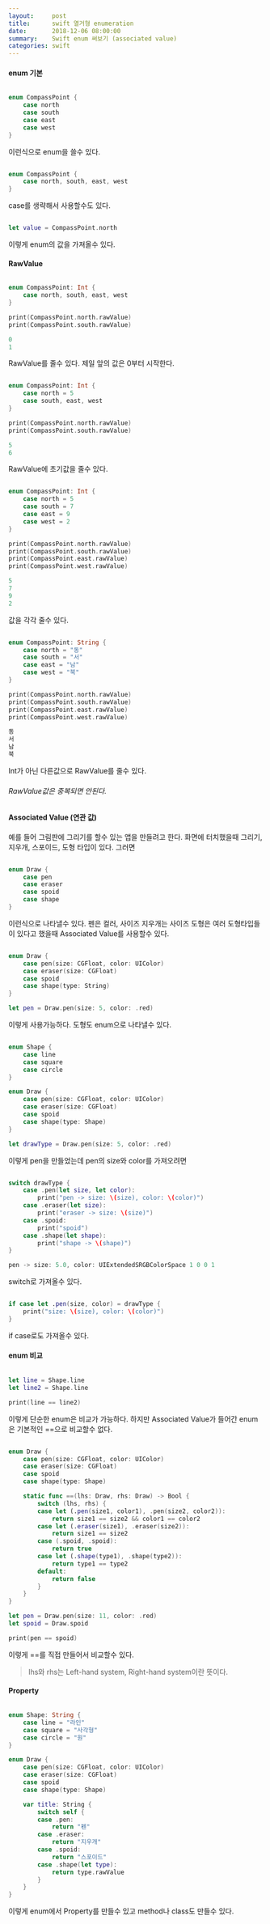 ```yaml
---
layout:     post
title:      swift 열거형 enumeration
date:       2018-12-06 08:00:00
summary:    Swift enum 써보기 (associated value)
categories: swift
---
```


#### enum 기본


```Swift

enum CompassPoint {
    case north
    case south
    case east
    case west
}

```

이런식으로 enum을 쓸수 있다.

```Swift

enum CompassPoint {
    case north, south, east, west
}

```

case를 생략해서 사용할수도 있다.

```Swift

let value = CompassPoint.north

```

이렇게 enum의 값을 가져올수 있다.

#### RawValue

```Swift

enum CompassPoint: Int {
    case north, south, east, west
}

print(CompassPoint.north.rawValue)
print(CompassPoint.south.rawValue)

```

```Swift
0
1
```

RawValue를 줄수 있다.
제일 앞의 값은 0부터 시작한다.

```Swift

enum CompassPoint: Int {
    case north = 5
    case south, east, west
}

print(CompassPoint.north.rawValue)
print(CompassPoint.south.rawValue)

```

```Swift
5
6
```

RawValue에 초기값을 줄수 있다.

```Swift

enum CompassPoint: Int {
    case north = 5
    case south = 7
    case east = 9
    case west = 2
}

print(CompassPoint.north.rawValue)
print(CompassPoint.south.rawValue)
print(CompassPoint.east.rawValue)
print(CompassPoint.west.rawValue)

```

```Swift
5
7
9
2
```

값을 각각 줄수 있다.

```Swift

enum CompassPoint: String {
    case north = "동"
    case south = "서"
    case east = "남"
    case west = "북"
}

print(CompassPoint.north.rawValue)
print(CompassPoint.south.rawValue)
print(CompassPoint.east.rawValue)
print(CompassPoint.west.rawValue)

```

```Swift
동
서
남
북
```

Int가 아닌 다른값으로 RawValue를 줄수 있다.

###### RawValue값은 중복되면 안된다.

#### Associated Value (연관 값)

예를 들어 그림판에 그리기를 할수 있는 앱을 만들려고 한다.
화면에 터치했을때 그리기, 지우개, 스포이드, 도형 타입이 있다.
그러면

```Swift

enum Draw {
    case pen
    case eraser
    case spoid
    case shape
}

```

이런식으로 나타낼수 있다.
펜은 컬러, 사이즈
지우개는 사이즈
도형은 여러 도형타입들이 있다고 했을때
Associated Value를 사용할수 있다.

```Swift

enum Draw {
    case pen(size: CGFloat, color: UIColor)
    case eraser(size: CGFloat)
    case spoid
    case shape(type: String)
}

let pen = Draw.pen(size: 5, color: .red)

```

이렇게 사용가능하다.
도형도 enum으로 나타낼수 있다.

```Swift

enum Shape {
    case line
    case square
    case circle
}

enum Draw {
    case pen(size: CGFloat, color: UIColor)
    case eraser(size: CGFloat)
    case spoid
    case shape(type: Shape)
}

```

```Swift
let drawType = Draw.pen(size: 5, color: .red)
```

이렇게 pen을 만들었는데 pen의 size와 color를 가져오려면

```Swift

switch drawType {
    case .pen(let size, let color):
        print("pen -> size: \(size), color: \(color)")
    case .eraser(let size):
        print("eraser -> size: \(size)")
    case .spoid:
        print("spoid")
    case .shape(let shape):
        print("shape -> \(shape)")
}

```

```Swift
pen -> size: 5.0, color: UIExtendedSRGBColorSpace 1 0 0 1
```

switch로 가져올수 있다.

```Swift

if case let .pen(size, color) = drawType {
    print("size: \(size), color: \(color)")
}

```

if case로도 가져올수 있다.


#### enum 비교

```Swift

let line = Shape.line
let line2 = Shape.line

print(line == line2)

```

이렇게 단순한 enum은 비교가 가능하다.
하지만 Associated Value가 들어간 enum은 기본적인 ==으로 비교할수 없다.

```Swift

enum Draw {
    case pen(size: CGFloat, color: UIColor)
    case eraser(size: CGFloat)
    case spoid
    case shape(type: Shape)

    static func ==(lhs: Draw, rhs: Draw) -> Bool {
        switch (lhs, rhs) {
        case let (.pen(size1, color1), .pen(size2, color2)):
            return size1 == size2 && color1 == color2
        case let (.eraser(size1), .eraser(size2)):
            return size1 == size2
        case (.spoid, .spoid):
            return true
        case let (.shape(type1), .shape(type2)):
            return type1 == type2
        default:
            return false
        }
    }
}

let pen = Draw.pen(size: 11, color: .red)
let spoid = Draw.spoid

print(pen == spoid)

```

이렇게 ==를 직접 만들어서 비교할수 있다.

> lhs와 rhs는 Left-hand system, Right-hand system이란 뜻이다.

#### Property

```Swift

enum Shape: String {
    case line = "라인"
    case square = "사각형"
    case circle = "원"
}

enum Draw {
    case pen(size: CGFloat, color: UIColor)
    case eraser(size: CGFloat)
    case spoid
    case shape(type: Shape)

    var title: String {
        switch self {
        case .pen:
            return "펜"
        case .eraser:
            return "지우개"
        case .spoid:
            return "스포이드"
        case .shape(let type):
            return type.rawValue
        }
    }
}

```

이렇게 enum에서 Property를 만들수 있고
method나 class도 만들수 있다.
